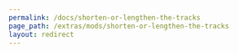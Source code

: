 ```yaml
---
permalink: /docs/shorten-or-lengthen-the-tracks
page_path: /extras/mods/shorten-or-lengthen-the-tracks
layout: redirect
---
```

